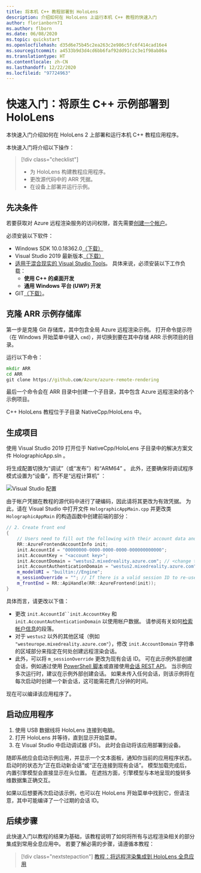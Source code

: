 ```yaml
---
title: 将本机 C++ 教程部署到 HoloLens
description: 介绍如何在 HoloLens 上运行本机 C++ 教程的快速入门
author: florianborn71
ms.author: flborn
ms.date: 06/08/2020
ms.topic: quickstart
ms.openlocfilehash: d35d6e75b45c2ea263c2e986c5fc6f414cad16e4
ms.sourcegitcommit: a4533b9d3d4cd6bb6faf92dd91c2c3e1f98ab86a
ms.translationtype: HT
ms.contentlocale: zh-CN
ms.lasthandoff: 12/22/2020
ms.locfileid: "97724963"
---
```

# <a name="quickstart-deploy-native-c-sample-to-hololens"></a>快速入门：将原生 C++ 示例部署到 HoloLens

本快速入门介绍如何在 HoloLens 2 上部署和运行本机 C++ 教程应用程序。

本快速入门将介绍以下操作：

> [!div class="checklist"]
>
>* 为 HoloLens 构建教程应用程序。
>* 更改源代码中的 ARR 凭据。
>* 在设备上部署并运行示例。

## <a name="prerequisites"></a>先决条件

若要获取对 Azure 远程渲染服务的访问权限，首先需要[创建一个帐户](../../../how-tos/create-an-account.md)。

必须安装以下软件：

* Windows SDK 10.0.18362.0[（下载）](https://developer.microsoft.com/windows/downloads/windows-10-sdk)
* Visual Studio 2019 最新版本[（下载）](https://visualstudio.microsoft.com/vs/older-downloads/)
* [适用于混合现实的 Visual Studio Tools](/windows/mixed-reality/install-the-tools)。 具体来说，必须安装以下工作负载：
  * **使用 C++ 的桌面开发**
  * **通用 Windows 平台 (UWP) 开发**
* GIT[（下载）](https://git-scm.com/downloads)。

## <a name="clone-the-arr-samples-repository"></a>克隆 ARR 示例存储库

第一步是克隆 Git 存储库，其中包含全局 Azure 远程渲染示例。 打开命令提示符（在 Windows 开始菜单中键入 `cmd`），并切换到要在其中存储 ARR 示例项目的目录。

运行以下命令：

```cmd
mkdir ARR
cd ARR
git clone https://github.com/Azure/azure-remote-rendering
```

最后一个命令会在 ARR 目录中创建一个子目录，其中包含 Azure 远程渲染的各个示例项目。

C++ HoloLens 教程位于子目录 NativeCpp/HoloLens 中。

## <a name="build-the-project"></a>生成项目

使用 Visual Studio 2019 打开位于 NativeCpp/HoloLens 子目录中的解决方案文件 HolographicApp.sln 。

将生成配置切换为“调试”（或“发布”）和“ARM64”  。 此外，还要确保将调试程序模式设置为“设备”，而不是“远程计算机” ：

![Visual Studio 配置](media/vs-config-native-cpp-tutorial.png)

由于帐户凭据在教程的源代码中进行了硬编码，因此请将其更改为有效凭据。 为此，请在 Visual Studio 中打开文件 `HolographicAppMain.cpp` 并更改类 `HolographicAppMain` 的构造函数中创建前端的部分：

```cpp
// 2. Create front end
{
    // Users need to fill out the following with their account data and model
    RR::AzureFrontendAccountInfo init;
    init.AccountId = "00000000-0000-0000-0000-000000000000";
    init.AccountKey = "<account key>";
    init.AccountDomain = "westus2.mixedreality.azure.com"; // <change to the region that the rendering session should be created in>
    init.AccountAuthenticationDomain = "westus2.mixedreality.azure.com"; // <change to the region the account was created in>
    m_modelURI = "builtin://Engine";
    m_sessionOverride = ""; // If there is a valid session ID to re-use, put it here. Otherwise a new one is created
    m_frontEnd = RR::ApiHandle(RR::AzureFrontend(init));
}
```

具体而言，请更改以下值：
* 更改 `init.AccountId``init.AccountKey` 和 `init.AccountAuthenticationDomain` 以使用帐户数据。 请参阅有关如何[检索帐户信息](../../../how-tos/create-an-account.md#retrieve-the-account-information)的段落。
* 对于 `westus2` 以外的其他区域（例如 `"westeurope.mixedreality.azure.com"`），修改 `init.AccountDomain` 字符串的区域部分来指定在何处创建远程渲染会话。
* 此外，可以将 `m_sessionOverride` 更改为现有会话 ID。 可在此示例外部创建会话，例如通过使用 [PowerShell 脚本](../../../samples/powershell-example-scripts.md#script-renderingsessionps1)或直接使用[会话 REST API](../../../how-tos/session-rest-api.md#create-a-session)。
当示例应多次运行时，建议在示例外部创建会话。 如果未传入任何会话，则该示例将在每次启动时创建一个新会话，这可能需花费几分钟的时间。

现在可以编译该应用程序了。

## <a name="launch-the-application"></a>启动应用程序

1. 使用 USB 数据线将 HoloLens 连接到电脑。
1. 打开 HoloLens 并等待，直到显示开始菜单。
1. 在 Visual Studio 中启动调试器 (F5)。 此时会自动将该应用部署到设备。

随即系统应会启动示例应用，并显示一个文本面板，通知你当前的应用程序状态。 启动时的状态为“正在启动新会话”或“正在连接到现有会话”。 模型加载完成后，内置引擎模型会直接显示在头位置。 在遮挡方面，引擎模型与本地呈现的旋转多维数据集正确交互。

 如果以后想要再次启动该示例，也可以在 HoloLens 开始菜单中找到它，但请注意，其中可能编译了一个过期的会话 ID。

## <a name="next-steps"></a>后续步骤

此快速入门以教程的结果为基础，该教程说明了如何将所有与远程渲染相关的部分集成到常用全息应用中。 若要了解必需的步骤，请遵循本教程：

> [!div class="nextstepaction"]
> [教程：将远程渲染集成到 HoloLens 全息应用](../../../tutorials/native-cpp/hololens/integrate-remote-rendering-into-holographic-app.md)